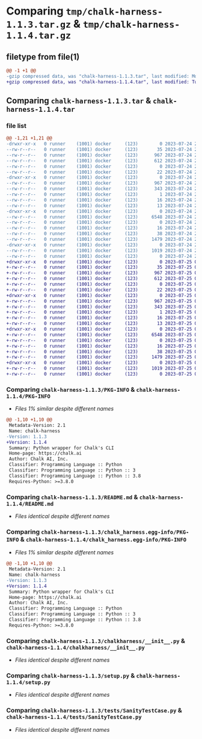 # Comparing `tmp/chalk-harness-1.1.3.tar.gz` & `tmp/chalk-harness-1.1.4.tar.gz`

## filetype from file(1)

```diff
@@ -1 +1 @@
-gzip compressed data, was "chalk-harness-1.1.3.tar", last modified: Mon Jul 24 21:38:36 2023, max compression
+gzip compressed data, was "chalk-harness-1.1.4.tar", last modified: Tue Jul 25 02:41:01 2023, max compression
```

## Comparing `chalk-harness-1.1.3.tar` & `chalk-harness-1.1.4.tar`

### file list

```diff
@@ -1,21 +1,21 @@
-drwxr-xr-x   0 runner    (1001) docker     (123)        0 2023-07-24 21:38:36.790458 chalk-harness-1.1.3/
--rw-r--r--   0 runner    (1001) docker     (123)       35 2023-07-24 21:38:24.000000 chalk-harness-1.1.3/.gitignore
--rw-r--r--   0 runner    (1001) docker     (123)      967 2023-07-24 21:38:36.790458 chalk-harness-1.1.3/PKG-INFO
--rw-r--r--   0 runner    (1001) docker     (123)      612 2023-07-24 21:38:24.000000 chalk-harness-1.1.3/README.md
--rw-r--r--   0 runner    (1001) docker     (123)        0 2023-07-24 21:38:24.000000 chalk-harness-1.1.3/__init__.py
--rw-r--r--   0 runner    (1001) docker     (123)       22 2023-07-24 21:38:24.000000 chalk-harness-1.1.3/_version.py
-drwxr-xr-x   0 runner    (1001) docker     (123)        0 2023-07-24 21:38:36.790458 chalk-harness-1.1.3/chalk_harness.egg-info/
--rw-r--r--   0 runner    (1001) docker     (123)      967 2023-07-24 21:38:36.000000 chalk-harness-1.1.3/chalk_harness.egg-info/PKG-INFO
--rw-r--r--   0 runner    (1001) docker     (123)      343 2023-07-24 21:38:36.000000 chalk-harness-1.1.3/chalk_harness.egg-info/SOURCES.txt
--rw-r--r--   0 runner    (1001) docker     (123)        1 2023-07-24 21:38:36.000000 chalk-harness-1.1.3/chalk_harness.egg-info/dependency_links.txt
--rw-r--r--   0 runner    (1001) docker     (123)       16 2023-07-24 21:38:36.000000 chalk-harness-1.1.3/chalk_harness.egg-info/requires.txt
--rw-r--r--   0 runner    (1001) docker     (123)       13 2023-07-24 21:38:36.000000 chalk-harness-1.1.3/chalk_harness.egg-info/top_level.txt
-drwxr-xr-x   0 runner    (1001) docker     (123)        0 2023-07-24 21:38:36.790458 chalk-harness-1.1.3/chalkharness/
--rw-r--r--   0 runner    (1001) docker     (123)     6548 2023-07-24 21:38:24.000000 chalk-harness-1.1.3/chalkharness/__init__.py
--rw-r--r--   0 runner    (1001) docker     (123)        0 2023-07-24 21:38:24.000000 chalk-harness-1.1.3/chalkharness/py.typed
--rw-r--r--   0 runner    (1001) docker     (123)       16 2023-07-24 21:38:24.000000 chalk-harness-1.1.3/requirements.txt
--rw-r--r--   0 runner    (1001) docker     (123)       38 2023-07-24 21:38:36.790458 chalk-harness-1.1.3/setup.cfg
--rw-r--r--   0 runner    (1001) docker     (123)     1479 2023-07-24 21:38:24.000000 chalk-harness-1.1.3/setup.py
-drwxr-xr-x   0 runner    (1001) docker     (123)        0 2023-07-24 21:38:36.790458 chalk-harness-1.1.3/tests/
--rw-r--r--   0 runner    (1001) docker     (123)     1019 2023-07-24 21:38:24.000000 chalk-harness-1.1.3/tests/SanityTestCase.py
--rw-r--r--   0 runner    (1001) docker     (123)        0 2023-07-24 21:38:24.000000 chalk-harness-1.1.3/tests/__init__.py
+drwxr-xr-x   0 runner    (1001) docker     (123)        0 2023-07-25 02:41:01.072514 chalk-harness-1.1.4/
+-rw-r--r--   0 runner    (1001) docker     (123)       35 2023-07-25 02:40:44.000000 chalk-harness-1.1.4/.gitignore
+-rw-r--r--   0 runner    (1001) docker     (123)      967 2023-07-25 02:41:01.072514 chalk-harness-1.1.4/PKG-INFO
+-rw-r--r--   0 runner    (1001) docker     (123)      612 2023-07-25 02:40:44.000000 chalk-harness-1.1.4/README.md
+-rw-r--r--   0 runner    (1001) docker     (123)        0 2023-07-25 02:40:44.000000 chalk-harness-1.1.4/__init__.py
+-rw-r--r--   0 runner    (1001) docker     (123)       22 2023-07-25 02:40:44.000000 chalk-harness-1.1.4/_version.py
+drwxr-xr-x   0 runner    (1001) docker     (123)        0 2023-07-25 02:41:01.068513 chalk-harness-1.1.4/chalk_harness.egg-info/
+-rw-r--r--   0 runner    (1001) docker     (123)      967 2023-07-25 02:41:00.000000 chalk-harness-1.1.4/chalk_harness.egg-info/PKG-INFO
+-rw-r--r--   0 runner    (1001) docker     (123)      343 2023-07-25 02:41:01.000000 chalk-harness-1.1.4/chalk_harness.egg-info/SOURCES.txt
+-rw-r--r--   0 runner    (1001) docker     (123)        1 2023-07-25 02:41:00.000000 chalk-harness-1.1.4/chalk_harness.egg-info/dependency_links.txt
+-rw-r--r--   0 runner    (1001) docker     (123)       16 2023-07-25 02:41:00.000000 chalk-harness-1.1.4/chalk_harness.egg-info/requires.txt
+-rw-r--r--   0 runner    (1001) docker     (123)       13 2023-07-25 02:41:00.000000 chalk-harness-1.1.4/chalk_harness.egg-info/top_level.txt
+drwxr-xr-x   0 runner    (1001) docker     (123)        0 2023-07-25 02:41:01.068513 chalk-harness-1.1.4/chalkharness/
+-rw-r--r--   0 runner    (1001) docker     (123)     6548 2023-07-25 02:40:44.000000 chalk-harness-1.1.4/chalkharness/__init__.py
+-rw-r--r--   0 runner    (1001) docker     (123)        0 2023-07-25 02:40:44.000000 chalk-harness-1.1.4/chalkharness/py.typed
+-rw-r--r--   0 runner    (1001) docker     (123)       16 2023-07-25 02:40:44.000000 chalk-harness-1.1.4/requirements.txt
+-rw-r--r--   0 runner    (1001) docker     (123)       38 2023-07-25 02:41:01.072514 chalk-harness-1.1.4/setup.cfg
+-rw-r--r--   0 runner    (1001) docker     (123)     1479 2023-07-25 02:40:44.000000 chalk-harness-1.1.4/setup.py
+drwxr-xr-x   0 runner    (1001) docker     (123)        0 2023-07-25 02:41:01.072514 chalk-harness-1.1.4/tests/
+-rw-r--r--   0 runner    (1001) docker     (123)     1019 2023-07-25 02:40:44.000000 chalk-harness-1.1.4/tests/SanityTestCase.py
+-rw-r--r--   0 runner    (1001) docker     (123)        0 2023-07-25 02:40:44.000000 chalk-harness-1.1.4/tests/__init__.py
```

### Comparing `chalk-harness-1.1.3/PKG-INFO` & `chalk-harness-1.1.4/PKG-INFO`

 * *Files 1% similar despite different names*

```diff
@@ -1,10 +1,10 @@
 Metadata-Version: 2.1
 Name: chalk-harness
-Version: 1.1.3
+Version: 1.1.4
 Summary: Python wrapper for Chalk's CLI
 Home-page: https://chalk.ai
 Author: Chalk AI, Inc.
 Classifier: Programming Language :: Python
 Classifier: Programming Language :: Python :: 3
 Classifier: Programming Language :: Python :: 3.8
 Requires-Python: >=3.8.0
```

### Comparing `chalk-harness-1.1.3/README.md` & `chalk-harness-1.1.4/README.md`

 * *Files identical despite different names*

### Comparing `chalk-harness-1.1.3/chalk_harness.egg-info/PKG-INFO` & `chalk-harness-1.1.4/chalk_harness.egg-info/PKG-INFO`

 * *Files 1% similar despite different names*

```diff
@@ -1,10 +1,10 @@
 Metadata-Version: 2.1
 Name: chalk-harness
-Version: 1.1.3
+Version: 1.1.4
 Summary: Python wrapper for Chalk's CLI
 Home-page: https://chalk.ai
 Author: Chalk AI, Inc.
 Classifier: Programming Language :: Python
 Classifier: Programming Language :: Python :: 3
 Classifier: Programming Language :: Python :: 3.8
 Requires-Python: >=3.8.0
```

### Comparing `chalk-harness-1.1.3/chalkharness/__init__.py` & `chalk-harness-1.1.4/chalkharness/__init__.py`

 * *Files identical despite different names*

### Comparing `chalk-harness-1.1.3/setup.py` & `chalk-harness-1.1.4/setup.py`

 * *Files identical despite different names*

### Comparing `chalk-harness-1.1.3/tests/SanityTestCase.py` & `chalk-harness-1.1.4/tests/SanityTestCase.py`

 * *Files identical despite different names*

